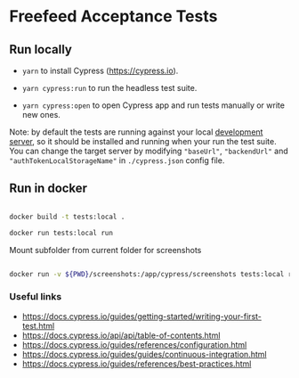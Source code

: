 # Freefeed Acceptance Tests

## Run locally

-  `yarn` to install Cypress (https://cypress.io).

-  `yarn cypress:run` to run the headless test suite.

-  `yarn cypress:open` to open Cypress app and run tests manually or write new ones.

Note: by default the tests are running against your local [development server](https://github.com/FreeFeed/freefeed-server), so it should be installed and running when your run the test suite. You can change the target server by modifying `"baseUrl"`, `"backendUrl"` and `"authTokenLocalStorageName"` in `./cypress.json` config file.

## Run in docker


```bash

docker build -t tests:local .

docker run tests:local run

```
Mount subfolder from current folder for screenshots

```bash

docker run -v ${PWD}/screenshots:/app/cypress/screenshots tests:local run

```

### Useful links

- https://docs.cypress.io/guides/getting-started/writing-your-first-test.html
- https://docs.cypress.io/api/api/table-of-contents.html
- https://docs.cypress.io/guides/references/configuration.html
- https://docs.cypress.io/guides/guides/continuous-integration.html
- https://docs.cypress.io/guides/references/best-practices.html
